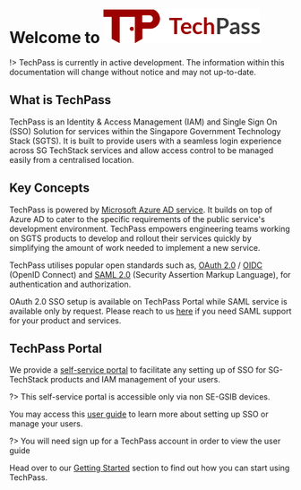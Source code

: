 # Welcome to ![banner](assets/banner.png)

!> TechPass is currently in active development. The information within this documentation will change without notice and may not up-to-date.

## What is TechPass
TechPass is an Identity & Access Management (IAM) and Single Sign On (SSO) Solution for services within the Singapore Government Technology Stack (SGTS).
It is built to provide users with a seamless login experience across SG TechStack services and allow access control to be managed easily from a centralised location.

## Key Concepts
TechPass is powered by [Microsoft Azure AD service](https://azure.microsoft.com/en-us/services/active-directory/). 
It builds on top of Azure AD to cater to the specific requirements of the public service's development environment. 
TechPass empowers engineering teams working on SGTS products to develop and rollout their services quickly by simplifying the amount of work needed to implement a new service.

TechPass utilises popular open standards such as, [OAuth 2.0](https://oauth.net/2/) / [OIDC](https://openid.net/connect/) (OpenID Connect) 
and [SAML 2.0](http://docs.oasis-open.org/security/saml/Post2.0/sstc-saml-tech-overview-2.0.html) (Security Assertion Markup Language), 
for authentication and authorization.

OAuth 2.0 SSO setup is available on TechPass Portal while SAML service is available only by request.
Please reach to us [here](support/overview?id=need-more-help) if you need SAML support for your product and services.

## TechPass Portal
We provide a [self-service portal](https://portal.techpass.gov.sg) to facilitate any setting up of SSO for SG-TechStack products and IAM management of your users.

?> This self-service portal is accessible only via non SE-GSIB devices.

You may access this [user guide](https://docs.developer.gov.sg/docs/techpass-user-guide/#/) to learn more about setting up SSO or manage your users.

?> You will need sign up for a TechPass account in order to view the user guide

Head over to our [Getting Started](quickstart) section to find out how you can start using TechPass.
